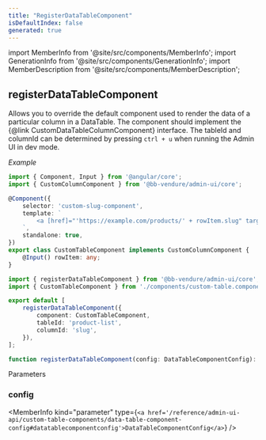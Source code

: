 ```yaml
---
title: "RegisterDataTableComponent"
isDefaultIndex: false
generated: true
---
```

<!-- This file was generated from the Vendure source. Do not modify. Instead, re-run the "docs:build" script -->
import MemberInfo from '@site/src/components/MemberInfo';
import GenerationInfo from '@site/src/components/GenerationInfo';
import MemberDescription from '@site/src/components/MemberDescription';


## registerDataTableComponent

<GenerationInfo sourceFile="packages/admin-ui/src/lib/core/src/extension/register-data-table-component.ts" sourceLine="45" packageName="@bb-vendure/admin-ui" />

Allows you to override the default component used to render the data of a particular column in a DataTable.
The component should implement the {@link CustomDataTableColumnComponent} interface. The tableId and columnId can
be determined by pressing `ctrl + u` when running the Admin UI in dev mode.

*Example*

```ts title="components/custom-table.component.ts"
import { Component, Input } from '@angular/core';
import { CustomColumnComponent } from '@bb-vendure/admin-ui/core';

@Component({
    selector: 'custom-slug-component',
    template: `
        <a [href]="'https://example.com/products/' + rowItem.slug" target="_blank">{{ rowItem.slug }}</a>
    `,
    standalone: true,
})
export class CustomTableComponent implements CustomColumnComponent {
    @Input() rowItem: any;
}
```

```ts title="providers.ts"
import { registerDataTableComponent } from '@bb-vendure/admin-ui/core';
import { CustomTableComponent } from './components/custom-table.component';

export default [
    registerDataTableComponent({
        component: CustomTableComponent,
        tableId: 'product-list',
        columnId: 'slug',
    }),
];
```

```ts title="Signature"
function registerDataTableComponent(config: DataTableComponentConfig): void
```
Parameters

### config

<MemberInfo kind="parameter" type={`<a href='/reference/admin-ui-api/custom-table-components/data-table-component-config#datatablecomponentconfig'>DataTableComponentConfig</a>`} />


